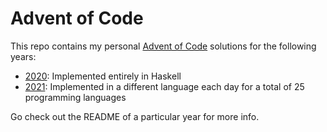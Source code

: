 # Advent of Code

This repo contains my personal [Advent of Code](https://adventofcode.com/) solutions for the following years:

- [2020](https://adventofcode.com/2020): Implemented entirely in Haskell
- [2021](https://adventofcode.com/2021): Implemented in a different language each day for a total of 25 programming languages

Go check out the README of a particular year for more info.
